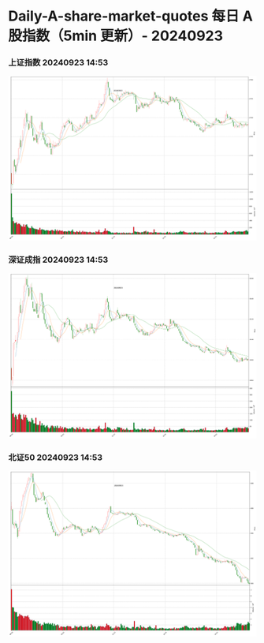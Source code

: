 
# Daily-A-share-market-quotes 每日 A 股指数（5min 更新）- 20240923

### 上证指数 20240923 14:53
![](./fig/2024/9/20240923-sh000001.png)

### 深证成指 20240923 14:53
![](./fig/2024/9/20240923-sz399001.png)

### 北证50 20240923 14:53
![](./fig/2024/9/20240923-bj899050.png)
